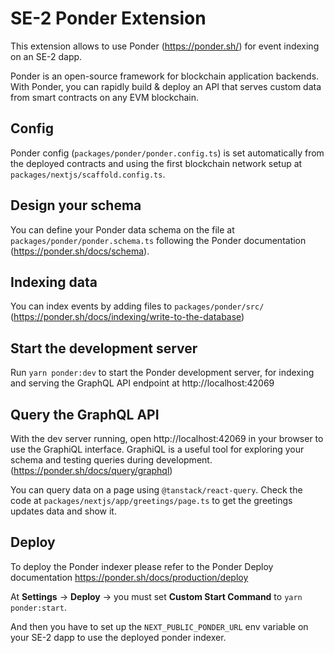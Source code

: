# SE-2 Ponder Extension

This extension allows to use Ponder (https://ponder.sh/) for event indexing on an SE-2 dapp.

Ponder is an open-source framework for blockchain application backends. With Ponder, you can rapidly build & deploy an API that serves custom data from smart contracts on any EVM blockchain.

## Config

Ponder config (`packages/ponder/ponder.config.ts`) is set automatically from the deployed contracts and using the first blockchain network setup at `packages/nextjs/scaffold.config.ts`.

## Design your schema

You can define your Ponder data schema on the file at `packages/ponder/ponder.schema.ts` following the Ponder documentation (https://ponder.sh/docs/schema).

## Indexing data

You can index events by adding files to `packages/ponder/src/` (https://ponder.sh/docs/indexing/write-to-the-database)

## Start the development server

Run `yarn ponder:dev` to start the Ponder development server, for indexing and serving the GraphQL API endpoint at http://localhost:42069

## Query the GraphQL API

With the dev server running, open http://localhost:42069 in your browser to use the GraphiQL interface. GraphiQL is a useful tool for exploring your schema and testing queries during development. (https://ponder.sh/docs/query/graphql)

You can query data on a page using `@tanstack/react-query`. Check the code at `packages/nextjs/app/greetings/page.ts` to get the greetings updates data and show it.

## Deploy

To deploy the Ponder indexer please refer to the Ponder Deploy documentation https://ponder.sh/docs/production/deploy

At **Settings** -> **Deploy** -> you must set **Custom Start Command** to `yarn ponder:start`.

And then you have to set up the `NEXT_PUBLIC_PONDER_URL` env variable on your SE-2 dapp to use the deployed ponder indexer.
